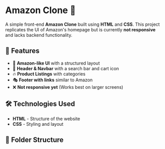 # Amazon Clone 🛒

A simple front-end **Amazon Clone** built using **HTML** and **CSS**. This project replicates the UI of Amazon's homepage but is currently **not responsive** and lacks backend functionality.

## 📌 Features

- 🎨 **Amazon-like UI** with a structured layout  
- 📌 **Header & Navbar** with a search bar and cart icon  
- 🔥 **Product Listings** with categories  
- 🎭 **Footer with links** similar to Amazon  
- ❌ **Not responsive yet** (Works best on larger screens)

## 🛠️ Technologies Used

- **HTML** - Structure of the website  
- **CSS** - Styling and layout  

## 📂 Folder Structure

